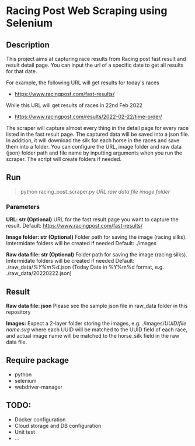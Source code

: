 # Racing Post Web Scraping using Selenium

## Description
This project aims at capturing race results from Racing post fast result and result detail page. You can input the url of a specific date to get all results for that date.

For example, the following URL will get results for today's races
- https://www.racingpost.com/fast-results/

While this URL will get results of races in 22nd Feb 2022 
- https://www.racingpost.com/results/2022-02-22/time-order/

The scraper will capture almost every thing in the detail page for every race listed in the fast result page. The captured data will be saved into a json file. In addition, it will download the silk for each horse in the races and save them into a folder. You can configure the URL, image folder and raw data (json) folder path and file name by inputting arguments when you run the scraper. The script will create folders if needed. 

## Run
> python racing_post_scraper.py *URL* *raw data file* *image folder*

### Parameters

**URL: str (Optional)**
    URL for the fast result page you want to capture the result. Default: https://www.racingpost.com/fast-results/

**Image folder: str (Optional)**
    Folder path for saving the image (racing silks). Imtermidate folders will be created if needed Default: ./images

**Raw data file: str (Optional)**
    Folder path for saving the image (racing silks). Imtermidate folders will be created if needed Default: ./raw_data/*%Y%m%d*.json (Today Date in %Y%m%d format, e.g. ./raw_data/20220222.json)

## Result

**Raw data file: json**
    Please see the sample json file in raw_data folder in this repository 

**Images:**
    Expect a 2-layer folder storing the images, e.g. ./images/*UUID*/*file name.svg*
    where each UUID will be matched to the UUID field of each race, and actual image name will be matched to the horse_silk field in the raw data file.

## Require package
- python
- selenium
- webdriver-manager

## TODO: 
- Docker configuration
- Cloud storage and DB configuration
- Unit test
- ...